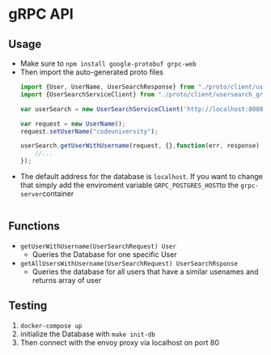 # gRPC API

## Usage
- Make sure to `npm install google-protobuf grpc-web`
- Then import the auto-generated proto files
    ```javascript
    import {User, UserName, UserSearchResponse} from "./proto/client/usersearch_pb.js";
    import {UserSearchServiceClient} from "./proto/client/usersearch_grpc_web_pb.js";

    var userSearch = new UserSearchServiceClient('http://localhost:8080');

    var request = new UserName();
    request.setUserName("codeuniversity");
    
    userSearch.getUserWithUsername(request, {},function(err, response) {
        //...
    });
- The default address for the database is `localhost`. If you want to change that simply add the enviroment variable `GRPC_POSTGRES_HOST`to the `grpc-server`container
    ```
## Functions
- `getUserWithUsername(UserSearchRequest) User`
    - Queries the Database for one specific User
- `getAllUsersWithUsername(UserSearchRequest) UserSearchRsponse`
    - Queries the database for all users that have a similar usenames and returns array of user

## Testing
1. `docker-compose up`
1. initialize the Database with `make init-db`
1. Then connect with the envoy proxy via localhost on port 80


